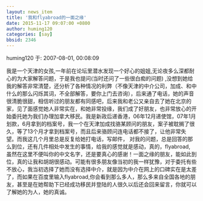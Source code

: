 ```yaml
---
layout: news_item
title: '我和flyabroad的一面之缘'
date: 2015-11-17 09:07:00 +0800
author: huming120
categories: [say]
bbsid: 2346
---
```


huming120 于: 2007-08-01, 00:08:09

我是一个天津的女孩,一年前在论坛里潜水发现一个好心的姐姐,无论夜多么深都耐心的为大家解答问题，于是我也提问(当时还问了一些很白痴的问题) ,没想到她给我的解答非常清楚，还分析了各种情况的利弊（不像天津的中介公司，加成、和中什么的那么闪烁其词，不全部解答，要你上门去咨询），后来通了电话，她的声音很清脆很甜，相信听过的朋友都有同感吧，后来我和老公又亲自去了她在北京的家，见了面感觉她人非常实在，和她非常投缘，我们成了好朋友，也非常放心的开始委托她为我们办理加拿大移民。我是新政后递香港，06年12月递使馆，07年1月划款，6月拿到的档案号，我一个在天津加成找骆某顾问的朋友，案子被耽搁了很久，等了13个月才拿到档案号，而且后来骆顾问连电话都不接了，让他非常失望。而我这几个月里总是反复给她打电话，写邮件， 对我的问题，总是回答的那么到位，还有几件相处中发生的事情，给我的感觉就是感动，真的，flyabroad, 虽然在这里不便叫你的中文名字，还是要真心的感谢！一面之缘的朋友，能如此到位，真的让我和胡胡很感动。可能有很多朋友像当初的我一样犹豫，对于委托有些不放心，我当初选择了她而没有选择中介，就是因为中介在网上的口碑实在是太差了，而如果在百度里输入flyabroad,你会看到那么多人，那么多来自全国各地的朋友，甚至是在她帮助下已经成功移民并登陆的人很久以后还会回来留言，你就可以了解她的为人，她的真诚。


